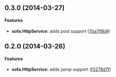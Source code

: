 <a name="0.3.0"></a>
## 0.3.0 (2014-03-27)


#### Features

* **sofa.HttpService:** adds post support ([7ba7f9b9](https://github.com/sofa/sofa-http-service/commit/7ba7f9b95f4a35b521c2c5e9768ec8bee9c755b1))


<a name="0.2.0"></a>
## 0.2.0 (2014-03-26)


#### Features

* **sofa.HttpService:** adds jsonp support ([f3278d7f](https://github.com/sofa/sofa-http-service/commit/f3278d7f2b76e139e19151ec572fca438ec0163e))

